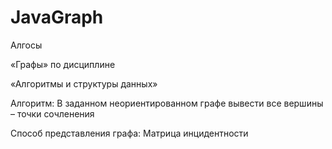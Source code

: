 # JavaGraph
Алгосы

«Графы» по дисциплине 

«Алгоритмы и структуры данных» 

Алгоритм: В заданном неориентированном графе вывести все вершины – точки сочленения

Способ представления графа: Матрица инцидентности
